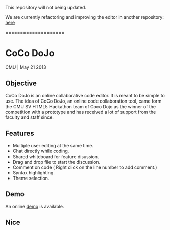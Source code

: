 
This repository will not being updated. 

We are currently refactoring and improving the editor in another repository: [here](https://github.com/TeamCocoDojo/cocodojo)


====================

CoCo DoJo
=============
CMU | May 21 2013



Objective
-------------
CoCo DoJo is an online collaborative code editor.  It is meant to be simple to use.  The idea of CoCo DoJo, an online code collaboration tool, came form the CMU SV HTML5 Hackathon team of Coco Dojo as the winner of the competition with a prototype and has received a lot of support from the faculty and staff since.

Features
-------------
* Multiple user editing at the same time.
* Chat directly while coding.
* Shared whiteboard for feature disussion.
* Drag and drop file to start the discussion.
* Comment on code ( Right click on the line number to add comment.)
* Syntax highlighting.
* Theme selection.

Demo
-------------
An online [demo](http://cocodojo.meteor.com) is available.
                 
Nice
-------------
